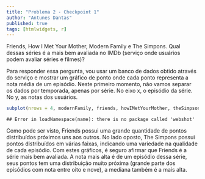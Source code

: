 ```yaml
---
title: "Problema 2 - Checkpoint 1"
author: "Antunes Dantas"
published: true
tags: [htmlwidgets, r]
---
```


Friends, How I Met Your Mother, Modern Family e The Simpons. Qual dessas séries é a mais bem avaliada no IMDb (serviço onde usuários podem avaliar séries e filmes)?

Para responder essa pergunta, vou usar um banco de dados obtido através do serviço e mostrar um gráfico de ponto onde cada ponto representa a nota média de um episódio. Neste primeiro momento, não vamos separar os dados por temporada, apenas por série. No eixo x, o episódio da série. No y, as notas dos usuários.




```r
subplot(nrows = 4, modernFamily, friends, howIMetYourMother, theSimpsons)
```

```
## Error in loadNamespace(name): there is no package called 'webshot'
```

Como pode ser visto, Friends possui uma grande quantidade de pontos distribuídos próximos uns aos outros. No lado oposto, The Simpons possui pontos distribuídos em várias faixas, indicando uma variedade na qualidade de cada episódio.
Com estes gráficos, é seguro afirmar que Friends é a série mais bem avaliada. A nota mais alta é de um episódio dessa série, seus pontos tem uma distribuição muito próxima (grande parte dos episódios com nota entre oito e nove), a mediana também é a mais alta.
